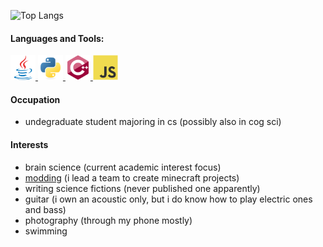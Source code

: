 ![Top Langs](https://github-readme-stats-one-bice.vercel.app/api/top-langs/?username=yuesha-yc&langs_count=10&layout=compact&role=OWNER,ORGANIZATION_MEMBER)

<h4 align="left">Languages and Tools:</h3>
<p align="left"> <a href="https://www.java.com" target="_blank"> <img src="https://raw.githubusercontent.com/devicons/devicon/master/icons/java/java-original.svg" alt="java" width="40" height="40"/> </a> <a href="https://www.python.org" target="_blank"> <img src="https://raw.githubusercontent.com/devicons/devicon/master/icons/python/python-original.svg" alt="python" width="40" height="40"/> </a> <a href="https://www.cplusplus.com/" target="_blank"> <img src="https://raw.githubusercontent.com/devicons/devicon/master/icons/cplusplus/cplusplus-original.svg" alt="cplusplus" width="40" height="40"/> <img src="https://raw.githubusercontent.com/devicons/devicon/master/icons/javascript/javascript-original.svg" alt="javascript" width="40" height="40"/> </a> </p>

#### Occupation
- undegraduate student majoring in cs (possibly also in cog sci)

#### Interests
- brain science (current academic interest focus)
- [modding](https://github.com/TeamMoegMC) (i lead a team to create minecraft projects)
- writing science fictions (never published one apparently)
- guitar (i own an acoustic only, but i do know how to play electric ones and bass)
- photography (through my phone mostly)
- swimming

